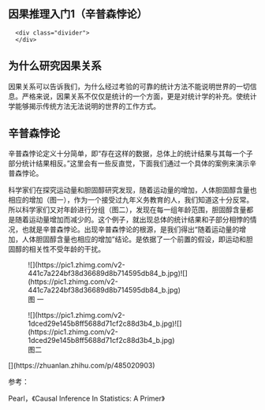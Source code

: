 ## 因果推理入门1（辛普森悖论）

      <div class="divider">
      </div>

## 为什么研究因果关系

因果关系可以告诉我们，为什么经过考验的可靠的统计方法不能说明世界的一切信息。严格来说，因果关系不仅仅是统计的一个方面，更是对统计学的补充。使统计学能够揭示传统方法无法说明的世界的工作方式。

## 辛普森悖论

辛普森悖论定义十分简单，即“存在这样的数据，总体上的统计结果与其每一个子部分统计结果相反。”这里会有一些反直觉，下面我们通过一个具体的案例来演示辛普森悖论。

科学家们在探究运动量和胆固醇研究发现，随着运动量的增加，人体胆固醇含量也相应的增加（图一），作为一个接受过九年义务教育的人，我们知道这十分反常。所以科学家们又对年龄进行分组（图二），发现在每一组年龄范围，胆固醇含量都是随着运动量增加而减少的。这个例子，就出现总体的统计结果和子部分相悖的情况，也就是辛普森悖论。出现辛普森悖论的根源，是我们得出“随着运动量的增加，人体胆固醇含量也相应的增加”结论。是依据了一个前置的假设，即运动和胆固醇的相关性不受年龄的干扰。
<figure data-size="normal"><noscript>![](https://pic1.zhimg.com/v2-441c7a224bf38d36689d8b714595db84_b.jpg)</noscript>![](https://pic1.zhimg.com/v2-441c7a224bf38d36689d8b714595db84_b.jpg)<figcaption>图 一</figcaption></figure><figure data-size="normal"><noscript>![](https://pic1.zhimg.com/v2-1dced29e145b8ff5688d71cf2c88d3b4_b.jpg)</noscript>![](https://pic1.zhimg.com/v2-1dced29e145b8ff5688d71cf2c88d3b4_b.jpg)<figcaption>图二</figcaption></figure>[<span class="LinkCard-contents"><span class="LinkCard-title loading" data-text="true"></span><span class="LinkCard-desc loading"></span></span><span class="LinkCard-image LinkCard-image--default"></span>](https://zhuanlan.zhihu.com/p/485020903)

参考： 

Pearl，《Causal Inference In Statistics: A Primer》
